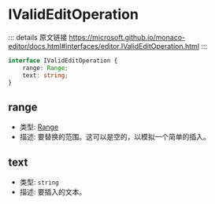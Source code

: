 # IValidEditOperation

<backTop />
        
::: details 原文链接
https://microsoft.github.io/monaco-editor/docs.html#interfaces/editor.IValidEditOperation.html
:::

```ts
interface IValidEditOperation {
    range: Range;
    text: string;
}
```

## range
- 类型: [Range](/api/Range.md)
- 描述: 要替换的范围。这可以是空的，以模拟一个简单的插入。
## text
- 类型: `string`
- 描述: 要插入的文本。